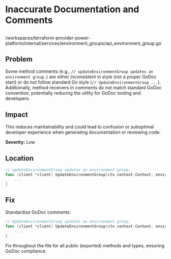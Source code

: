 # Inaccurate Documentation and Comments

##

/workspaces/terraform-provider-power-platform/internal/services/environment_groups/api_environment_group.go

## Problem

Some method comments (e.g., `// updateEnvironmentGroup updates an environment group.`) are either inconsistent in style (not a proper GoDoc start) or do not follow standard Go style (`// UpdateEnvironmentGroup ...`). Additionally, method receivers in comments do not match standard GoDoc convention, potentially reducing the utility for GoDoc tooling and developers.

## Impact

This reduces maintainability and could lead to confusion or suboptimal developer experience when generating documentation or reviewing code.

**Severity:** Low

## Location

```go
// updateEnvironmentGroup updates an environment group.
func (client *client) UpdateEnvironmentGroup(ctx context.Context, environmentGroupId string, environmentGroup environmentGroupDto) (*environmentGroupDto, error) {
	...
}
```

## Fix

Standardize GoDoc comments:

```go
// UpdateEnvironmentGroup updates an environment group.
func (client *client) UpdateEnvironmentGroup(ctx context.Context, environmentGroupId string, environmentGroup environmentGroupDto) (*environmentGroupDto, error) {
	...
}
```
Fix throughout the file for all public (exported) methods and types, ensuring GoDoc compliance.
